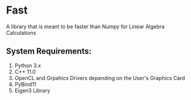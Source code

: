 # Fast
A library that is meant to be faster than Numpy for Linear Algebra Calculations

## System Requirements:
1. Python 3.x
2. C++ 11.0
3. OpenCL and Grpahics Drivers depending on the User's Graphics Card
4. PyBind11
5. Eigen3 Library
